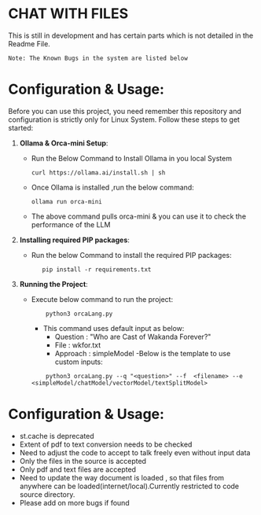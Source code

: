 # CHAT WITH FILES
This is still in development and has certain parts which is not detailed in the Readme File.
 
`Note: The Known Bugs in the system are listed below`
# Configuration & Usage:

Before you can use this project, you need remember this repository and configuration is strictly only for Linux System. Follow these steps to get started:
1. **Ollama & Orca-mini Setup**:
   - Run the Below Command to Install Ollama in you local System
     ```
     curl https://ollama.ai/install.sh | sh
     ```

   - Once Ollama is installed ,run the below command:
     ```
     ollama run orca-mini
     ```
    - The above command pulls orca-mini & you can use it to check the performance of the LLM
    
2. **Installing required PIP packages**:
   - Run the below Command to install the required PIP packages:
     ```
        pip install -r requirements.txt
     ```

4. **Running the Project**:
   - Execute below command to run the project:
        ```
            python3 orcaLang.py
        ```
        - This command uses default input as below:
            - Question : "Who are Cast of Wakanda Forever?"
            - File : wkfor.txt
            - Approach : simpleModel
   -Below is the template to use custom inputs:
        ```
            python3 orcaLang.py --q "<question>" --f  <filename> --e <simpleModel/chatModel/vectorModel/textSplitModel>
        ``` 

# Configuration & Usage:
- st.cache is deprecated
- Extent of pdf to text conversion needs to be checked
- Need to adjust the code to accept to talk freely even without input data
- Only the files in the source is accepted
- Only pdf and text files are accepted
- Need to update the way document is loaded , so that files from anywhere can be loaded(internet/local).Currently restricted to code source directory.
- Please add on more bugs if found